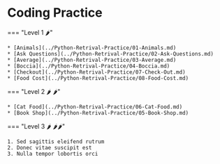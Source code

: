 # Coding Practice

=== "Level 1 🌶️"

    * [Animals](../Python-Retrival-Practice/01-Animals.md)
    * [Ask Questions](../Python-Retrival-Practice/02-Ask-Questions.md)
    * [Average](../Python-Retrival-Practice/03-Average.md)
    * [Boccia](../Python-Retrival-Practice/04-Boccia.md)
    * [Checkout](../Python-Retrival-Practice/07-Check-Out.md)
    * [Food Cost](../Python-Retrival-Practice/08-Food-Cost.md)

=== "Level 2 🌶️ 🌶️"

    * [Cat Food](../Python-Retrival-Practice/06-Cat-Food.md)
    * [Book Shop](../Python-Retrival-Practice/05-Book-Shop.md)


=== "Level 3 🌶️ 🌶️🌶️"

    1. Sed sagittis eleifend rutrum
    2. Donec vitae suscipit est
    3. Nulla tempor lobortis orci
